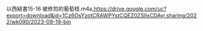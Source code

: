 以西結書15-16 被修剪的葡萄枝.m4a,https://drive.google.com/uc?export=download&id=1Cz6OsYzotCRAWPYstCQEZ0ZSlIxCDAyj,sharing/2022/wk090/2023-09-19-bin
